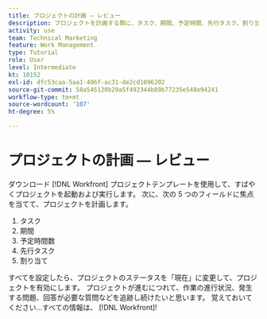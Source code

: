 ```yaml
---
title: プロジェクトの計画 — レビュー
description: プロジェクトを計画する際に、タスク、期間、予定時間、先行タスク、割り当てなど、プロジェクトの 5 つのフィールドを確認します。
activity: use
team: Technical Marketing
feature: Work Management
type: Tutorial
role: User
level: Intermediate
kt: 10152
exl-id: dfc53caa-5aa1-406f-ac31-de2cd1096202
source-git-commit: 58a545120b29a5f492344b89b77235e548e94241
workflow-type: tm+mt
source-wordcount: '107'
ht-degree: 5%

---
```


# プロジェクトの計画 — レビュー

ダウンロード [!DNL  Workfront] プロジェクトテンプレートを使用して、すばやくプロジェクトを起動および実行します。 次に、次の 5 つのフィールドに焦点を当てて、プロジェクトを計画します。

1. タスク
1. 期間
1. 予定時間数
1. 先行タスク
1. 割り当て

すべてを設定したら、プロジェクトのステータスを「現在」に変更して、プロジェクトを有効にします。 プロジェクトが進むにつれて、作業の進行状況、発生する問題、回答が必要な質問などを追跡し続けたいと思います。 覚えておいてください…すべての情報は、 [!DNL Workfront]!

<!---
footer urls for the LP
Plan a project 
Edit projects
Overview of the project planned start date
Overview of the project planned completion date
Tasks overview
Task duration and duration types 
Use task predecessors 
Modify multiple user assignments in a task list
Notifications: Information about work assigned to me 
--->
